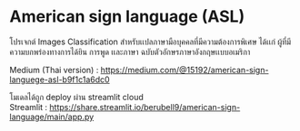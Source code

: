# American sign language (ASL)
โปรเจกต์ Images Classification สำหรับเเปลภาษามือบุคคลที่มีความต้องการพิเศษ ได้เเก่ ผู้ที่มีความบกพร่องทางการได้ยิน การพูด เเละภาษา ฉบับตัวอักษรภาษาอังกฤษเเบบอเมริกา

Medium (Thai version) : https://medium.com/@15192/american-sign-languege-asl-b9f1c1a6dc0

โมเดลได้ถูก deploy ผ่าน streamlit cloud 
<br>Streamlit : https://share.streamlit.io/berubell9/american-sign-language/main/app.py
